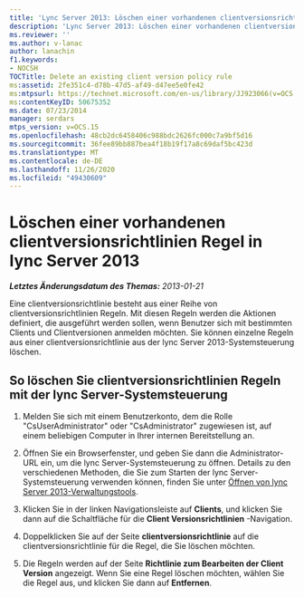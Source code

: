 ```yaml
---
title: 'Lync Server 2013: Löschen einer vorhandenen clientversionsrichtlinien Regel'
description: 'Lync Server 2013: Löschen einer vorhandenen clientversionsrichtlinien Regel'
ms.reviewer: ''
ms.author: v-lanac
author: lanachin
f1.keywords:
- NOCSH
TOCTitle: Delete an existing client version policy rule
ms:assetid: 2fe351c4-d78b-47d5-af49-d47ee5e0fe42
ms:mtpsurl: https://technet.microsoft.com/en-us/library/JJ923066(v=OCS.15)
ms:contentKeyID: 50675352
ms.date: 07/23/2014
manager: serdars
mtps_version: v=OCS.15
ms.openlocfilehash: 48cb2dc6458406c988bdc2626fc000c7a9bf5d16
ms.sourcegitcommit: 36fee89bb887bea4f18b19f17a8c69daf5bc423d
ms.translationtype: MT
ms.contentlocale: de-DE
ms.lasthandoff: 11/26/2020
ms.locfileid: "49430609"
---
```

# <a name="delete-an-existing-client-version-policy-rule-in-lync-server-2013"></a>Löschen einer vorhandenen clientversionsrichtlinien Regel in lync Server 2013

<div data-xmlns="http://www.w3.org/1999/xhtml">

<div class="topic" data-xmlns="http://www.w3.org/1999/xhtml" data-msxsl="urn:schemas-microsoft-com:xslt" data-cs="https://msdn.microsoft.com/">

<div data-asp="https://msdn2.microsoft.com/asp">



</div>

<div id="mainSection">

<div id="mainBody">

<span> </span>

_**Letztes Änderungsdatum des Themas:** 2013-01-21_

Eine clientversionsrichtlinie besteht aus einer Reihe von clientversionsrichtlinien Regeln. Mit diesen Regeln werden die Aktionen definiert, die ausgeführt werden sollen, wenn Benutzer sich mit bestimmten Clients und Clientversionen anmelden möchten. Sie können einzelne Regeln aus einer clientversionsrichtlinie aus der lync Server 2013-Systemsteuerung löschen.

<div>

## <a name="to-delete-client-version-policy-rules-with-lync-server-control-panel"></a>So löschen Sie clientversionsrichtlinien Regeln mit der lync Server-Systemsteuerung

1.  Melden Sie sich mit einem Benutzerkonto, dem die Rolle "CsUserAdministrator" oder "CsAdministrator" zugewiesen ist, auf einem beliebigen Computer in Ihrer internen Bereitstellung an.

2.  Öffnen Sie ein Browserfenster, und geben Sie dann die Administrator-URL ein, um die lync Server-Systemsteuerung zu öffnen. Details zu den verschiedenen Methoden, die Sie zum Starten der lync Server-Systemsteuerung verwenden können, finden Sie unter [Öffnen von lync Server 2013-Verwaltungstools](lync-server-2013-open-lync-server-administrative-tools.md).

3.  Klicken Sie in der linken Navigationsleiste auf **Clients**, und klicken Sie dann auf die Schaltfläche für die **Client Versionsrichtlinien** -Navigation.

4.  Doppelklicken Sie auf der Seite **clientversionsrichtlinie** auf die clientversionsrichtlinie für die Regel, die Sie löschen möchten.

5.  Die Regeln werden auf der Seite **Richtlinie zum Bearbeiten der Client Version** angezeigt. Wenn Sie eine Regel löschen möchten, wählen Sie die Regel aus, und klicken Sie dann auf **Entfernen**.

</div>

</div>

<span> </span>

</div>

</div>

</div>

